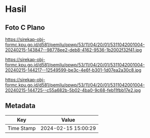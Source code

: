 # Hasil

## Foto C Plano

https://sirekap-obj-formc.kpu.go.id/d581/pemilu/ppwp/53/11/04/20/01/5311042001004-20240215-143847--98778ee2-deb8-4162-9536-1b2002f32f41.jpg

https://sirekap-obj-formc.kpu.go.id/d581/pemilu/ppwp/53/11/04/20/01/5311042001004-20240215-144217--12549599-be3c-4e6f-b301-1d07ea2a30c8.jpg

https://sirekap-obj-formc.kpu.go.id/d581/pemilu/ppwp/53/11/04/20/01/5311042001004-20240215-144725--c55a682b-5b02-4ba0-9c68-feb11fbb17e2.jpg


## Metadata

| Key        | Value               |
| ---------- | ------------------- |
| Time Stamp | 2024-02-15 15:00:29 |



